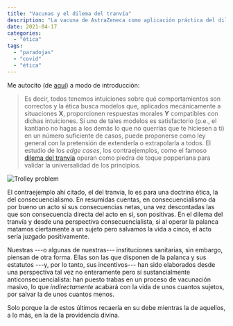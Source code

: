 ```yaml
---
title: "Vacunas y el dilema del tranvía"
description: "La vacuna de AstraZeneca como aplicación práctica del dilema del tranvía"
date: 2021-04-17
categories:
  - "ética"
tags:
  - "paradojas"
  - "covid"
  - "ética"
---
```


Me autocito (de [aquí](https://piensoluegohesobrevivido.es/post/20210104/)) a modo de introducción:

> Es decir, todos tenemos intuiciones sobre qué comportamientos son correctos y la ética busca modelos que, aplicados mecánicamente a situaciones **X**, proporcionen respuestas morales **Y** compatibles con dichas intuiciones. Si uno de tales modelos es satisfactorio (p.e., el kantiano no hagas a los demás lo que no querrías que te hiciesen a ti) en un número suficiente de casos, puede proponerse como ley general con la pretensión de extenderla o extrapolarla a todos. El estudio de los _edge cases_, los contraejemplos, como el famoso [dilema del tranvía](https://es.wikipedia.org/wiki/Dilema_del_tranv%C3%ADa) operan como piedra de toque popperiana para validar la universalidad de los principios.

![Trolley problem](/trolley_problem.jpg)

El contraejemplo ahí citado, el del tranvía, lo es para una doctrina ética, la del consecuencialismo. En resumidas cuentas, en consecuencialismo da por bueno un acto si sus consecuencias netas, una vez descontadas las que son consecuencia directa del acto en sí, son positivas. En el dilema del tranvía y desde una perspectiva consecuencialista, si al operar la palanca matamos ciertamente a un sujeto pero salvamos la vida a cinco, el acto sería juzgado positivamente.

Nuestras ---o algunas de nuestras--- instituciones sanitarias, sin embargo, piensan de otra forma. Ellas son las que disponen de la palanca y sus estatutos ---y, por lo tanto, sus incentivos--- han sido elaborados desde una perspectiva tal vez no enteramente pero sí sustancialmente anticonsecuencialista: han puesto trabas en un proceso de vacunación masivo, lo que _indirectamente_ acabará con la vida de unos cuantos sujetos, por salvar la de unos cuantos menos.

Solo porque la de estos últimos recaería en su debe mientras la de aquellos, a lo más, en la de la providencia divina.

